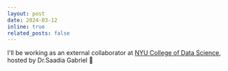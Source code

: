 ```yaml
---
layout: post
date: 2024-03-12
inline: true
related_posts: false
---
```


I'll be working as an external collaborator at [NYU College of Data Science](https://cds.nyu.edu/), hosted by Dr.Saadia Gabriel :tada:

